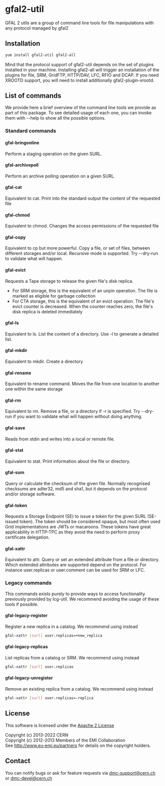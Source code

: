gfal2-util
==========
GFAL 2 utils are a group of command line tools for file manipulations with any protocol managed by gfal2

## Installation
```bash
yum install gfal2-util gfal2-all
```

Mind that the protocol support of gfal2-util depends on the set of plugins installed in your machine.
Installing gfal2-all will trigger an installation of the plugins for file, SRM, GridFTP, HTTP/DAV, LFC, RFIO and DCAP.
If you need XROOTD support, you will need to install additionally gfal2-plugin-xrootd.

## List of commands
We provide here a brief overview of the command line tools we provide as part of this package.
To see detailed usage of each one, you can invoke them with --help to show all the possible options.

### Standard commands

#### gfal-bringonline
Perform a staging operation on the given SURL.

#### gfal-archivepoll
Perform an archive polling operation on a given SURL.

#### gfal-cat
Equivalent to cat. Print into the standard output the content of the requested file

#### gfal-chmod
Equivalent to chmod. Changes the access permissions of the requested file

#### gfal-copy
Equivalent to cp but more powerful. Copy a file, or set of files, between different
storages and/or local. Recursive mode is supported. Try --dry-run to validate what will happen.

#### gfal-evict
Requests a Tape storage to release the given file's disk replica.   
- For SRM storage, this is the equivalent of an unpin operation. The file is marked
as eligible for garbage collection 
- For CTA storage, this is the equivalent of an evict operation. The file's evict
counter is decreased. When the counter reaches zero, the file's disk replica 
is deleted immediately

#### gfal-ls
Equivalent to ls. List the content of a directory. Use -l to generate a detailed list.

#### gfal-mkdir
Equivalent to mkdir. Create a directory

#### gfal-rename
Equivalent to rename command. Moves the file from one location to another one
within the same storage

#### gfal-rm
Equivalent to rm. Remove a file, or a directory if -r is specified.
Try --dry-run if you want to validate what will happen without doing anything.

#### gfal-save
Reads from stdin and writes into a local or remote file.

#### gfal-stat
Equivalent to stat. Print information about the file or directory.

#### gfal-sum
Query or calculate the checksum of the given file.
Normally recognised checksums are adler32, md5 and sha1, but it depends on the protocol and/or storage software.

#### gfal-token
Requests a Storage Endpoint (SE) to issue a token for the given SURL (SE-issued token).
The token should be considered opaque, but most often used Grid implementations 
are JWTs or macaroons. These tokens have great applicability in HTTP-TPC as
they avoid the need to perform proxy certificate delegation.

#### gfal-xattr
Equivalent to attr. Query or set an extended attribute from a file or directory.
Which extended attributes are supported depend on the protocol. For instance user.replicas or user.comment can be used for SRM or LFC.

### Legacy commands
This commands exists purely to provide ways to access functionality previously provided by lcg-util.
We recommend avoiding the usage of these tools if possible.

#### gfal-legacy-register
Register a new replica in a catalog. We recommend using instead
```bash
gfal-xattr [surl] user.replicas=+new_replica
```

#### gfal-legacy-replicas
List replicas from a catalog or SRM. We recommend using instead
```bash
gfal-xattr [surl] user.replicas
```

#### gfal-legacy-unregister
Remove an existing replica from a catalog. We recommend using instead
```bash
gfal-xattr [surl] user.replicas=-replica
```

## License
This software is licensed under the [Apache 2 License](http://www.apache.org/licenses/LICENSE-2.0.html)

Copyright (c) 2013-2022 CERN  
Copyright (c) 2012-2013 Members of the EMI Collaboration  
    See http://www.eu-emi.eu/partners for details on the copyright holders.

## Contact
You can notify bugs or ask for feature requests via dmc-support@cern.ch or dmc-devel@cern.ch
